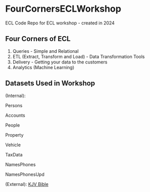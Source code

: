 # FourCornersECLWorkshop
ECL Code Repo for ECL workshop - created in 2024

## Four Corners of ECL
1. Queries - Simple and Relational
2. ETL (Extract, Transform and Load) - Data Transformation Tools
3. Delivery - Getting your data to the customers
4. Analytics (Machine Learning)

## Datasets Used in Workshop
(Internal):

Persons

Accounts

People

Property

Vehicle

TaxData

NamesPhones

NamesPhonesUpd

(External):
[KJV Bible](https://av1611.com)




